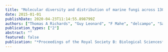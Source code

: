 ```yaml
---
title: "Molecular diversity and distribution of marine fungi across 130 European environmental samples"
date: 2015-01-01
publishDate: 2020-04-23T11:14:55.898799Z
authors: ["Thomas A Richards", "Guy Leonard", "F Mahe", "delcampo", "Sarah Romac", "Meredith D M Jones", "Finlay Maguire", "Micah Dunthorn", "C De Vargas", "R Massana", " others"]
publication_types: ["2"]
abstract: ""
featured: false
publication: "*Proceedings of the Royal Society B: Biological Sciences*"
---
```

